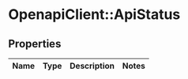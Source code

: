 # OpenapiClient::ApiStatus

## Properties
Name | Type | Description | Notes
------------ | ------------- | ------------- | -------------


